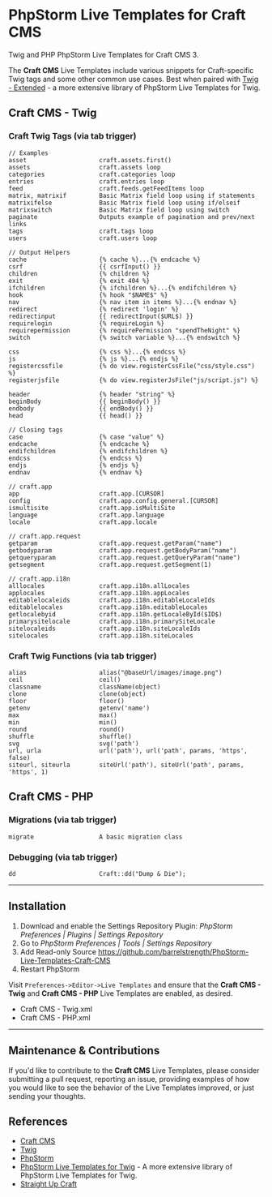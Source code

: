 # PhpStorm Live Templates for Craft CMS

Twig and PHP PhpStorm Live Templates for Craft CMS 3.

The **Craft CMS** Live Templates include various snippets for Craft-specific Twig tags and some other common use cases. Best when paired with [Twig - Extended](https://github.com/BarrelStrength/PhpStorm-Live-Templates-Twig-Extended) - a more extensive library of PhpStorm Live Templates for Twig.

## Craft CMS - Twig

### Craft Twig Tags (via tab trigger)

    // Examples
    asset                    craft.assets.first()
    assets                   craft.assets loop
    categories               craft.categories loop
    entries                  craft.entries loop
    feed                     craft.feeds.getFeedItems loop
    matrix, matrixif         Basic Matrix field loop using if statements
    matrixifelse             Basic Matrix field loop using if/elseif
    matrixswitch             Basic Matrix field loop using switch
    paginate                 Outputs example of pagination and prev/next links
    tags                     craft.tags loop
    users                    craft.users loop

    // Output Helpers
    cache                    {% cache %}...{% endcache %}
    csrf                     {{ csrfInput() }}
    children                 {% children %}
    exit                     {% exit 404 %}
    ifchildren               {% ifchildren %}...{% endifchildren %}
    hook                     {% hook "$NAME$" %}
    nav                      {% nav item in items %}...{% endnav %}
    redirect                 {% redirect 'login' %}
    redirectinput            {{ redirectInput($URL$) }}
    requirelogin             {% requireLogin %}
    requirepermission        {% requirePermission "spendTheNight" %}
    switch                   {% switch variable %}...{% endswitch %}

    css                      {% css %}...{% endcss %}
    js                       {% js %}...{% endjs %}
    registercssfile          {% do view.registerCssFile("css/style.css") %}
    registerjsfile           {% do view.registerJsFile("js/script.js") %}

    header                   {% header "string" %}
    beginBody                {{ beginBody() }}
    endbody                  {{ endBody() }}
    head                     {{ head() }}

    // Closing tags
    case                     {% case "value" %}
    endcache                 {% endcache %}
    endifchildren            {% endifchildren %}
    endcss                   {% endcss %}
    endjs                    {% endjs %}
    endnav                   {% endnav %}

    // craft.app
    app                      craft.app.[CURSOR]
    config                   craft.app.config.general.[CURSOR]
    ismultisite              craft.app.isMultiSite
    language                 craft.app.language
    locale                   craft.app.locale

    // craft.app.request
    getparam                 craft.app.request.getParam("name")
    getbodyparam             craft.app.request.getBodyParam("name")
    getqueryparam            craft.app.request.getQueryParam("name")
    getsegment               craft.app.request.getSegment(1)

    // craft.app.i18n
    alllocales               craft.app.i18n.allLocales
    applocales               craft.app.i18n.appLocales
    editablelocaleids        craft.app.i18n.editableLocaleIds
    editablelocales          craft.app.i18n.editableLocales
    getlocalebyid            craft.app.i18n.getLocaleById($ID$)
    primarysitelocale        craft.app.i18n.primarySiteLocale
    sitelocaleids            craft.app.i18n.siteLocaleIds
    sitelocales              craft.app.i18n.siteLocales

### Craft Twig Functions (via tab trigger)

    alias                    alias("@baseUrl/images/image.png")
    ceil                     ceil()
    classname                className(object)
    clone                    clone(object)
    floor                    floor()
    getenv                   getenv('name')
    max                      max()
    min                      min()
    round                    round()
    shuffle                  shuffle()
    svg                      svg('path')
    url, urla                url('path'), url('path', params, 'https', false)
    siteurl, siteurla        siteUrl('path'), siteUrl('path', params, 'https', 1)

## Craft CMS - PHP

### Migrations (via tab trigger)

    migrate                  A basic migration class

### Debugging (via tab trigger)

    dd                       Craft::dd("Dump & Die");

----

## Installation

 1. Download and enable the Settings Repository Plugin: *PhpStorm Preferences | Plugins | Settings Repository*
 2. Go to *PhpStorm Preferences | Tools | Settings Repository*
 3. Add Read-only Source https://github.com/barrelstrength/PhpStorm-Live-Templates-Craft-CMS
 4. Restart PhpStorm

Visit `Preferences->Editor->Live Templates` and ensure that the **Craft CMS - Twig** and **Craft CMS - PHP** Live Templates are enabled, as desired.

- Craft CMS - Twig.xml
- Craft CMS - PHP.xml

----

## Maintenance & Contributions

If you'd like to contribute to the **Craft CMS** Live Templates, please consider submitting a pull request, reporting an issue, providing examples of how you would like to see the behavior of the Live Templates improved, or just sending your thoughts.

## References

- [Craft CMS](https://craftcms.com/)
- [Twig](http://www.twig-project.org/)
- [PhpStorm](https://www.jetbrains.com/phpstorm/)
- [PhpStorm Live Templates for Twig](https://github.com/BarrelStrength/PhpStorm-Live-Templates-Twig-Extended) - A more extensive library of PhpStorm Live Templates for Twig.
- [Straight Up Craft](https://straightupcraft.com)
